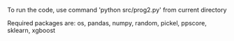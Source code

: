 To run the code, use command 'python src/prog2.py' from current directory


Required packages are:
os, 
pandas, 
numpy, 
random, 
pickel, 
ppscore, 
sklearn, 
xgboost
